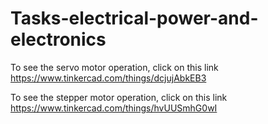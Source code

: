 # Tasks-electrical-power-and-electronics

To see the servo motor operation, click on this link
https://www.tinkercad.com/things/dcjujAbkEB3

To see the stepper motor operation, click on this link
https://www.tinkercad.com/things/hvUUSmhG0wI
